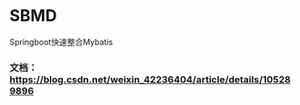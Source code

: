 # SBMD
Springboot快速整合Mybatis

### 文档：https://blog.csdn.net/weixin_42236404/article/details/105289896
